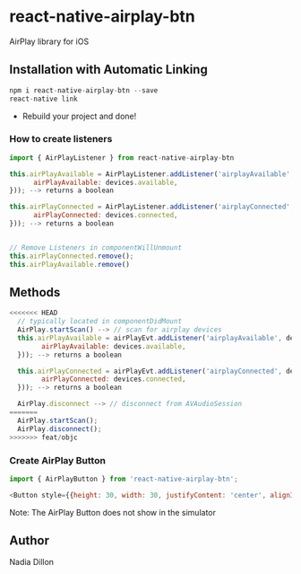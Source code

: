 # react-native-airplay-btn
AirPlay library for iOS

## Installation with Automatic Linking
```js
npm i react-native-airplay-btn --save
react-native link
```

  - Rebuild your project and done!

### How to create listeners

```js
import { AirPlayListener } from react-native-airplay-btn

this.airPlayAvailable = AirPlayListener.addListener('airplayAvailable', devices => this.setState({
      airPlayAvailable: devices.available,
})); --> returns a boolean

this.airPlayConnected = AirPlayListener.addListener('airplayConnected', devices => this.setState({
      airPlayConnected: devices.connected,
})); --> returns a boolean


// Remove Listeners in componentWillUnmount
this.airPlayConnected.remove();
this.airPlayAvailable.remove()

```

## Methods

```js
<<<<<<< HEAD
  // typically located in componentDidMount
  AirPlay.startScan() --> // scan for airplay devices
  this.airPlayAvailable = airPlayEvt.addListener('airplayAvailable', devices => this.setState({
        airPlayAvailable: devices.available,
  })); --> returns a boolean

  this.airPlayConnected = airPlayEvt.addListener('airplayConnected', devices => this.setState({
        airPlayConnected: devices.connected,
  })); --> returns a boolean

  AirPlay.disconnect --> // disconnect from AVAudioSession
=======
  AirPlay.startScan();
  AirPlay.disconnect();
>>>>>>> feat/objc
```

### Create AirPlay Button

```js
import { AirPlayButton } from 'react-native-airplay-btn';

<Button style={{height: 30, width: 30, justifyContent: 'center', alignItems:'center' }} />
```

Note: The AirPlay Button does not show in the simulator


## Author

Nadia Dillon
